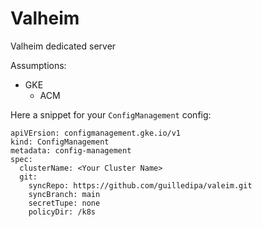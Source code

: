 # Valheim

Valheim dedicated server

Assumptions:

- GKE
  - ACM

Here a snippet for your `ConfigManagement` config:

```
apiVErsion: configmanagement.gke.io/v1
kind: ConfigManagement
metadata: config-management
spec:
  clusterName: <Your Cluster Name>
  git:
    syncRepo: https://github.com/guilledipa/valeim.git
    syncBranch: main
    secretTupe: none
    policyDir: /k8s
```